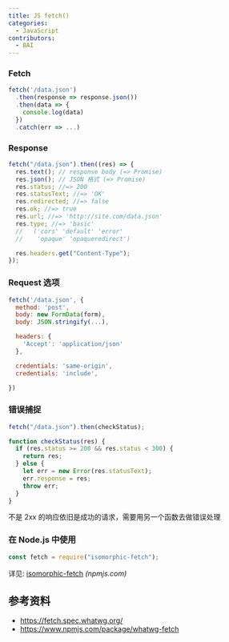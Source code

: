 ```yaml
---
title: JS fetch()
categories:
  - JavaScript
contributors:
  - BAI
---
```


### Fetch

```js
fetch('/data.json')
  .then(response => response.json())
  .then(data => {
    console.log(data)
  })
  .catch(err => ...)
```

### Response

```js
fetch("/data.json").then((res) => {
  res.text(); // response body (=> Promise)
  res.json(); // JSON 格式 (=> Promise)
  res.status; //=> 200
  res.statusText; //=> 'OK'
  res.redirected; //=> false
  res.ok; //=> true
  res.url; //=> 'http://site.com/data.json'
  res.type; //=> 'basic'
  //   ('cors' 'default' 'error'
  //    'opaque' 'opaqueredirect')

  res.headers.get("Content-Type");
});
```

### Request 选项

```js
fetch('/data.json', {
  method: 'post',
  body: new FormData(form),
  body: JSON.stringify(...),

  headers: {
    'Accept': 'application/json'
  },

  credentials: 'same-origin',
  credentials: 'include',

})
```

### 错误捕捉

```js
fetch("/data.json").then(checkStatus);
```

```js
function checkStatus(res) {
  if (res.status >= 200 && res.status < 300) {
    return res;
  } else {
    let err = new Error(res.statusText);
    err.response = res;
    throw err;
  }
}
```

不是 2xx 的响应依旧是成功的请求，需要用另一个函数去做错误处理

### 在 Node.js 中使用

```js
const fetch = require("isomorphic-fetch");
```

详见: [isomorphic-fetch](https://npmjs.com/package/isomorphic-fetch) _(npmjs.com)_

## 参考资料

- <https://fetch.spec.whatwg.org/>
- <https://www.npmjs.com/package/whatwg-fetch>
